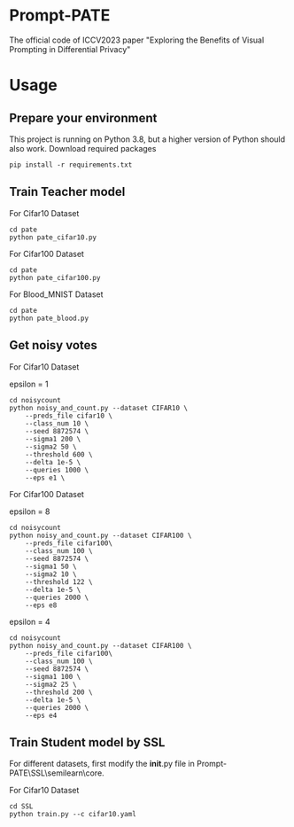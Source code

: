 # Prompt-PATE


The official code of ICCV2023 paper "Exploring the Benefits of Visual Prompting in Differential Privacy"


# Usage
## Prepare your environment

This project is running on Python 3.8, but a higher version of Python should also work. Download required packages

```
pip install -r requirements.txt
```

## Train Teacher model

For Cifar10 Dataset

```
cd pate
python pate_cifar10.py
```
For Cifar100 Dataset
```
cd pate
python pate_cifar100.py
```
For Blood_MNIST Dataset
```
cd pate
python pate_blood.py
```

## Get noisy votes

For Cifar10 Dataset

epsilon = 1
```
cd noisycount
python noisy_and_count.py --dataset CIFAR10 \
    --preds_file cifar10 \
    --class_num 10 \
    --seed 8872574 \
    --sigma1 200 \
    --sigma2 50 \
    --threshold 600 \
    --delta 1e-5 \
    --queries 1000 \
    --eps e1 \
```

For Cifar100 Dataset

epsilon = 8
```
cd noisycount
python noisy_and_count.py --dataset CIFAR100 \
    --preds_file cifar100\
    --class_num 100 \
    --seed 8872574 \
    --sigma1 50 \
    --sigma2 10 \
    --threshold 122 \
    --delta 1e-5 \
    --queries 2000 \
    --eps e8
```
epsilon = 4

```
cd noisycount
python noisy_and_count.py --dataset CIFAR100 \
    --preds_file cifar100\
    --class_num 100 \
    --seed 8872574 \
    --sigma1 100 \
    --sigma2 25 \
    --threshold 200 \
    --delta 1e-5 \
    --queries 2000 \
    --eps e4
```

## Train Student model by SSL

For different datasets, first modify the __init__.py file in Prompt-PATE\SSL\semilearn\core.

For Cifar10 Dataset
```
cd SSL
python train.py --c cifar10.yaml
```